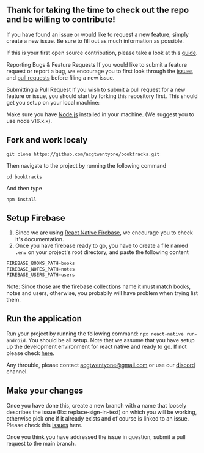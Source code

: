 ## Thank for taking the time to check out the repo and be willing to contribute!

If you have found an issue or would like to request a new feature, simply create a new issue. Be sure to fill out as much information as possible.

If this is your first open source contribution, please take a look at this [guide](https://github.com/freeCodeCamp/how-to-contribute-to-open-source).

Reporting Bugs & Feature Requests If you would like to submit a feature request or report a bug, we encourage you to first look through the [issues](https://github.com/acgtwentyone/booktracks/issues) and [pull requests](https://github.com/acgtwentyone/booktracks/pulls) before filing a new issue.

Submitting a Pull Request If you wish to submit a pull request for a new feature or issue, you should start by forking this repository first. This should get you setup on your local machine:

Make sure you have [Node.js](https://nodejs.org/en/) installed in your machine. (We suggest you to use node v16.x.x). 

## Fork and work localy

```
git clone https://github.com/acgtwentyone/booktracks.git
``` 

Then navigate to the project by running the following command 

```
cd booktracks 
```

And then type

```
npm install
```

## Setup Firebase

1. Since we are using [React Native Firebase](https://rnfirebase.io/), we encourage you to check it's documentation.
2. Once you have firebase ready to go, you have to create a file named ```.env``` on your project's root directory, and paste the following content 

```javascript 
FIREBASE_BOOKS_PATH=books
FIREBASE_NOTES_PATH=notes
FIREBASE_USERS_PATH=users
```

Note: Since those are the firebase collections name it must match books, notes and users, otherwise, you probabily will have problem when trying list them.

## Run the application

Run your project by running the following command: ```npx react-native run-android```. You should be all setup. Note that we assume that you have setup up the development environment for react native and ready to go. If not please check [here](https://reactnative.dev/docs/environment-setup).

Any throuble, please contact [acgtwentyone@gmail.com](mailto:acgtwentyone@gmail.com) or use our [discord](https://discord.gg/DJBcw7YTnB) channel.

## Make your changes

Once you have done this, create a new branch with a name that loosely describes the issue (Ex: replace-sign-in-text) on which you will be working, otherwise pick one if it already exists and of course is linked to an issue. Please check this [issues](https://github.com/acgtwentyone/booktracks/issues) here.

Once you think you have addressed the issue in question, submit a pull request to the main branch.
